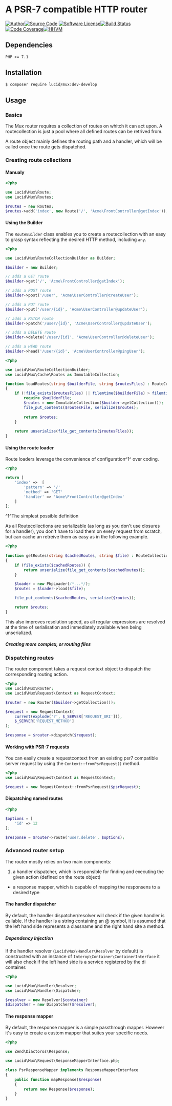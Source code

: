 # A PSR-7 compatible HTTP router

[![Author](http://img.shields.io/badge/author-iwyg-blue.svg?style=flat-square)](https://github.com/iwyg)[![Source Code](http://img.shields.io/badge/source-lucid/mux-blue.svg?style=flat-square)](https://github.com/lucidphp/mux/tree/develop)
[![Software License](https://img.shields.io/badge/license-MIT-brightgreen.svg?style=flat-square)](https://github.com/lucidphp/mux/blob/develop/LICENSE.md)[![Build Status](https://img.shields.io/travis/lucidphp/mux/develop.svg?style=flat-square)](https://travis-ci.org/lucidphp/mux)[![Code Coverage](https://img.shields.io/coveralls/lucidphp/mux/develop.svg?style=flat-square)](https://coveralls.io/r/lucidphp/mux)[![HHVM](https://img.shields.io/hhvm/lucid/mux/dev-develop.svg?style=flat-square)](http://hhvm.h4cc.de/package/lucid/mux)



## Dependencies

```
PHP >= 7.1
```



## Installation

```sh
$ composer require lucid/mux:dev-develop
```

## Usage

### Basics

The Mux router requires a collection of routes on whitch it can act upon. A routecollection is just a pool where all defined routes can be retrived from.

A route object mainly defines the routing path and a handler, which will be called once the route gets dispatched. 

### Creating route collections

#### Manualy

```php
<?php

use Lucid\Mux\Route;
use Lucid\Mux\Routes;

$routes = new Routes;
$routes->add('index', new Route('/', 'Acme\FrontController@getIndex'));
```

#### Using the Builder

The `RouteBuilder` class enables you to create a routecollection with an easy to grasp syntax reflecting the desired HTTP method, including `any`.  

```php
<?php

use Lucid\Mux\RouteCollectionBuilder as Builder;

$builder = new Builder;

// adds a GET route
$builder->get('/', 'Acme\FrontController@getIndex');

// adds a POST route
$builder->post('/user', 'Acme\UserController@createUser');

// adds a PUT route
$builder->put('/user/{id}', 'Acme\UserController@updateUser');

// adds a PATCH route
$builder->patch('/user/{id}', 'Acme\UserController@updateUser');

// adds a DELETE route
$builder->delete('/user/{id}', 'Acme\UserController@deleteUser');

// adds a HEAD route
$builder->head('/user/{id}', 'Acme\UserController@pingUser');

```

```php
<?php

use Lucid\Mux\RouteCollectionBuilder;
use Lucid\Mux\Cache\Routes as ImmutableCollection;

function loadRoutes(string $builderFile, string $routesFiles) : RouteCollectionInterface
{
    if (!file_exists($routesFiles) || filemtime($builderFile) > filemtime($routesFile)) {
        require $builderFile;
        $routes = new ImmutableCollection($builder->getCollection());
        file_put_contents($routesFile, serialize($routes);
        
        return $routes;
    }
    
    return unserialize(file_get_contents($routesFiles));
}
```

#### Using the route loader  

Route loaders leverage the convenience of configuration^1^ over coding. 

```php
<?php

return [
	'index' =>  [
	  	'pattern' => '/'
  		'method' => 'GET'
	  	'handler' => 'Acme\FrontController@getIndex'    
  	]
];  
```

^1^The simplest possible definition



As all Routecollections are serializable (as long as you don't use closures for a handler), you don't have to load them on every request from scratch, but can cache an retreive them as easy as in the following example.  

```php
<?php
  
function getRoutes(string $cachedRoutes, string $file) : RouteCollectionInterface 
{
	if (file_exists($cachedRoutes)) {
  		return unserialize(file_get_contents($cachedRoutes));
  	}  

  	$loader = new PhpLoader(/*...*/);
  	$routes = $loader->load($file);

  	file_put_contents($cachedRoutes, serialize($routes));

  	return $routes;
}  
```

This also improves resolution speed, as all regular expressions are resolved at the time of serialisation and immediately available when being unserialized.



##### Creating more complex, or routing files





### Dispatching routes

The router component takes a request context object to dispatch the
corresponding routing action.

```php
<?php
use Lucid\Mux\Router;
use Lucid\Mux\Request\Context as RequestContext;

$router = new Router($builder->getCollection());

$request = new RequestContext(
    current(explode('?', $_SERVER['REQUEST_URI'])),
    $_SERVER['REQUEST_METHOD']
);

$response = $router->dispatch($request);
```

#### Working with PSR-7 requests

You can easily create a requestcontext from an existing psr7 compatible
server request by using the `Context::fromPsrRequest()` method.

```php
<?php
use Lucid\Mux\Request\Context as RequestContext;

$request = new RequestContext::fromPsrRequest($psrRequest);
```

#### Dispatching named routes

```php
<?php

$options = [
    'id' => 12
];

$response = $router->route('user.delete', $options);
```

### Advanced router setup

The router mostly relies on two main components:

 1. a handler dispatcher, which is responsible for finding and executing the
     given action (defined on the route object)
- a response mapper, which is capable of mapping the responsens to a desired
    type

#### The handler dispatcher

By default, the handler dispatcher/resolver will check if the given handler is
callable. If the handler is a string containing an @ symbol, it is assumed that
the left hand side represents a classname and the right hand site a method.

##### Dependency Injection

If the handler resolver (`Lucid\Mux\Handler\Resolver` by default) is constructed
with an instance of `Interop\Container\ContainerInterface` it will also check if
the left hand side is a service registered by the di container.

```php
<?php

use Lucid\Mux\Handler\Resolver;
use Lucid\Mux\Handler\Dispatcher;

$resolver = new Resolver($container)
$dispatcher = new Dispatcher($resolver);
```

#### The response mapper

By default, the response mapper is a simple passthrough mapper. However it's easy
to create a custom mapper that suites your specific needs.

```php
<?php

use Zend\Diactoros\Response;

use Lucid\Mux\Request\ResponseMapperInterface.php;

class PsrResponseMapper implements ResponseMapperInterface
{
    public function mapResponse($response)
    {
        return new Response($response);
    }
}
```
